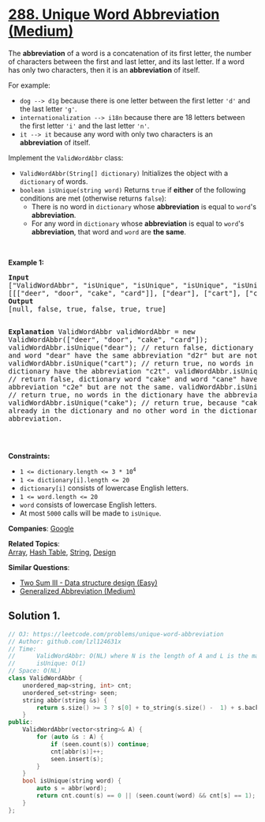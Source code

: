 # [288. Unique Word Abbreviation (Medium)](https://leetcode.com/problems/unique-word-abbreviation)

<p>The <strong>abbreviation</strong> of a word is a concatenation of its first letter, the number of characters between the first and last letter, and its last letter. If a word has only two characters, then it is an <strong>abbreviation</strong> of itself.</p>
<p>For example:</p>
<ul>
	<li><code>dog --&gt; d1g</code> because there is one letter between the first letter <code>'d'</code> and the last letter <code>'g'</code>.</li>
	<li><code>internationalization --&gt; i18n</code> because there are 18 letters between the first letter <code>'i'</code> and the last letter <code>'n'</code>.</li>
	<li><code>it --&gt; it</code> because any word with only two characters is an <strong>abbreviation</strong> of itself.</li>
</ul>
<p>Implement the <code>ValidWordAbbr</code> class:</p>
<ul>
	<li><code>ValidWordAbbr(String[] dictionary)</code> Initializes the object with a <code>dictionary</code> of words.</li>
	<li><code>boolean isUnique(string word)</code> Returns <code>true</code> if <strong>either</strong> of the following conditions are met (otherwise returns <code>false</code>):
	<ul>
		<li>There is no word in <code>dictionary</code> whose <strong>abbreviation</strong> is equal to <code>word</code>'s <strong>abbreviation</strong>.</li>
		<li>For any word in <code>dictionary</code> whose <strong>abbreviation</strong> is equal to <code>word</code>'s <strong>abbreviation</strong>, that word and <code>word</code> are <strong>the same</strong>.</li>
	</ul>
	</li>
</ul>
<p>&nbsp;</p>
<p><strong class="example">Example 1:</strong></p>
<pre><strong>Input</strong>
["ValidWordAbbr", "isUnique", "isUnique", "isUnique", "isUnique", "isUnique"]
[[["deer", "door", "cake", "card"]], ["dear"], ["cart"], ["cane"], ["make"], ["cake"]]
<strong>Output</strong>
[null, false, true, false, true, true]

<strong>Explanation</strong>
ValidWordAbbr validWordAbbr = new ValidWordAbbr(["deer", "door", "cake", "card"]);
validWordAbbr.isUnique("dear"); // return false, dictionary word "deer" and word "dear" have the same abbreviation "d2r" but are not the same.
validWordAbbr.isUnique("cart"); // return true, no words in the dictionary have the abbreviation "c2t".
validWordAbbr.isUnique("cane"); // return false, dictionary word "cake" and word "cane" have the same abbreviation  "c2e" but are not the same.
validWordAbbr.isUnique("make"); // return true, no words in the dictionary have the abbreviation "m2e".
validWordAbbr.isUnique("cake"); // return true, because "cake" is already in the dictionary and no other word in the dictionary has "c2e" abbreviation.
</pre>
<p>&nbsp;</p>
<p><strong>Constraints:</strong></p>
<ul>
	<li><code>1 &lt;= dictionary.length &lt;= 3 * 10<sup>4</sup></code></li>
	<li><code>1 &lt;= dictionary[i].length &lt;= 20</code></li>
	<li><code>dictionary[i]</code> consists of lowercase English letters.</li>
	<li><code>1 &lt;= word.length &lt;= 20</code></li>
	<li><code>word</code> consists of lowercase English letters.</li>
	<li>At most <code>5000</code> calls will be made to <code>isUnique</code>.</li>
</ul>

**Companies**:
[Google](https://leetcode.com/company/google)

**Related Topics**:  
[Array](https://leetcode.com/tag/array/), [Hash Table](https://leetcode.com/tag/hash-table/), [String](https://leetcode.com/tag/string/), [Design](https://leetcode.com/tag/design/)

**Similar Questions**:
* [Two Sum III - Data structure design (Easy)](https://leetcode.com/problems/two-sum-iii-data-structure-design/)
* [Generalized Abbreviation (Medium)](https://leetcode.com/problems/generalized-abbreviation/)

## Solution 1.

```cpp
// OJ: https://leetcode.com/problems/unique-word-abbreviation
// Author: github.com/lzl124631x
// Time:
//      ValidWordAbbr: O(NL) where N is the length of A and L is the maximum length of A[i]
//      isUnique: O(1)
// Space: O(NL)
class ValidWordAbbr {
    unordered_map<string, int> cnt;
    unordered_set<string> seen;
    string abbr(string &s) {
        return s.size() >= 3 ? s[0] + to_string(s.size() -  1) + s.back() : s;
    }
public:
    ValidWordAbbr(vector<string>& A) {
        for (auto &s : A) {
            if (seen.count(s)) continue;
            cnt[abbr(s)]++;
            seen.insert(s);
        }
    }
    bool isUnique(string word) {
        auto s = abbr(word);
        return cnt.count(s) == 0 || (seen.count(word) && cnt[s] == 1);
    }
};
```